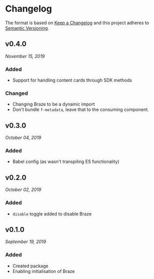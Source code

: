 # Changelog

The format is based on [Keep a Changelog](http://keepachangelog.com/en/1.0.0/)
and this project adheres to [Semantic Versioning](http://semver.org/spec/v2.0.0.html).


v0.4.0
------------------------------
*November 15, 2019*

### Added
- Support for handling content cards through SDK methods

### Changed
- Changing Braze to be a dynamic import
- Don't bundle `f-metadata`, leave that to the consuming component.


v0.3.0
------------------------------
*October 04, 2019*

### Added
- Babel config (as wasn't transpiling ES functionality)


v0.2.0
------------------------------
*October 02, 2019*

### Added
- `disable` toggle added to disable Braze


v0.1.0
------------------------------
*September 19, 2019*

### Added
- Created package
- Enabling initialisation of Braze

